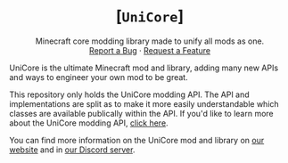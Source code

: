 <div align="center">

# [`UniCore`]
Minecraft core modding library made to unify all mods as one.\
[Report a Bug][bugreps]
·
[Request a Feature][featreqs]

</div>

UniCore is the ultimate Minecraft mod and library,
adding many new APIs and ways to engineer your own
mod to be great.

This repository only holds the UniCore modding API.
The API and implementations are split as to make it
more easily understandable which classes are available
publically within the API. If you'd like to learn more
about the UniCore modding API, [click here][docs].

You can find more information on the UniCore mod and library
on [our website][website] and in [our Discord server][discord].

[bugreps]: https://github.com/UnifyCraft/UniCore/issues/new/
[featreqs]: https://github.com/UnifyCraft/UniCore/issues/new/
[website]: https://www.unifycraft.xyz/
[docs]: https://docs.unifycraft.xyz/
[discord]: https://discord.unifycraft.xyz/
